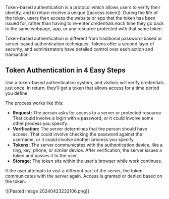 Token-based authentication is a protocol which allows users to verify their identity, and in return receive a unique [[access token]]. During the life of the token, users then access the website or app that the token has been issued for, rather than having to re-enter credentials each time they go back to the same webpage, app, or any resource protected with that same token.

Token-based authentication is different from traditional password-based or server-based authentication techniques. Tokens offer a second layer of security, and administrators have detailed control over each action and transaction.
## Token Authentication in 4 Easy Steps

Use a token-based authentication system, and visitors will verify credentials just once. In return, they'll get a token that allows access for a time period you define.

The process works like this:

- **Request:** The person asks for access to a server or protected resource. That could involve a login with a password, or it could involve some other process you specify.
- **Verification:** The server determines that the person should have access. That could involve checking the password against the username, or it could involve another process you specify.
- **Tokens:** The server communicates with the authentication device, like a ring, key, phone, or similar device. After verification, the server issues a token and passes it to the user.
- **Storage:** The token sits within the user's browser while work continues.

If the user attempts to visit a different part of the server, the token communicates with the server again. Access is granted or denied based on the token.

![[Pasted image 20240423232106.png]]
